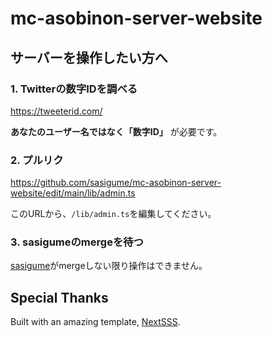 # mc-asobinon-server-website

## サーバーを操作したい方へ

### 1. Twitterの数字IDを調べる

<https://tweeterid.com/>

**あなたのユーザー名ではなく「数字ID」** が必要です。

### 2. プルリク

<https://github.com/sasigume/mc-asobinon-server-website/edit/main/lib/admin.ts>

このURLから、`/lib/admin.ts`を編集してください。

### 3. sasigumeのmergeを待つ

[sasigume]()がmergeしない限り操作はできません。

## Special Thanks

Built with an amazing template, [NextSSS](https://github.com/ixkaito/nextsss).
